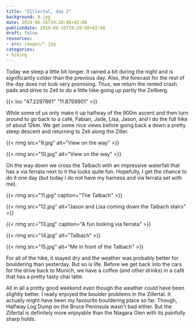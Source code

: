 ```yaml
---
title: "Zillertal, day 2"
background: 9.jpg
date: 2019-06-16T19:28:08+02:00
publishdate: 2019-06-16T19:28:08+02:00
draft: false
resources:
- src: images/*.jpg
categories:
- hiking
---
```


Today we sleep a little bit longer. It rained a bit during the night and is
significantly colder than the previous day. Also, the forecast for the rest of
the day does not look very promising. Thus, we return the rented crash pads and
drive to Zell to do a little hike going up partly the Zellberg.

{{< loc "47.2297861" "11.8759901" >}}

 While some of us only make it up halfway of the 900m ascent and then turn
around to go back to a café, Fabian, Jade, Lisa, Jason, and I do the full hike
of about 12km. We get some nice views before going back a down a pretty steep
descent and returning to Zell along the Ziller.

{{< rimg src="9.jpg" alt="View on the way" >}}

{{< rimg src="10.jpg" alt="View on the way" >}}

 On the way down we cross the Talbach with an impressive waterfall that has
a via ferrata next to it tha looks quite fun. Hopefully, I get the chance to do
it one day (but today I do not have my harness and via ferrata set with me).


{{< rimg src="11.jpg" caption="The Talbach" >}}

{{< rimg src="12.jpg" alt="Jason and Lisa coming down the Talbach stairs" >}}

{{< rimg src="13.jpg" caption="A fun looking via ferrata" >}}

{{< rimg src="14.jpg" alt="Talbach" >}}

{{< rimg src="15.jpg" alt="Me in front of the Talbach" >}}

For all of the hike, it stayed dry and the weather was probably better for
bouldering than yesterday. But so is life. Before we get back into the cars for
the drive back to Munich, we have a coffee (and other drinks) in a café that has
a pretty tasty chai latte.

All in all a pretty good weekend even though the weather could have been
slightly better. I really enjoyed the boulder problems in the Zillertal. It
actually might have been my favourite bouldering place so far. Though, Halfway
Log Dump on the Bruce Peninsula wasn't bad either. But the Zillertal is
definitely more enjoyable than the Niagara Glen with its painfully sharp holds.


